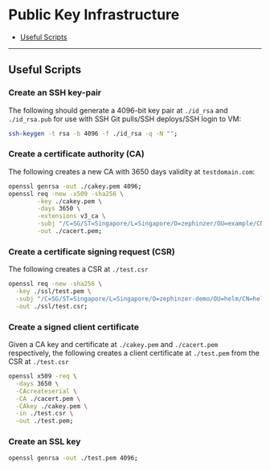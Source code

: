 # Public Key Infrastructure

- [Useful Scripts](#useful-scripts)


- - -


## Useful Scripts

### Create an SSH key-pair

The following should generate a 4096-bit key pair at `./id_rsa` and `./id_rsa.pub` for use with SSH Git pulls/SSH deploys/SSH login to VM:

```sh
ssh-keygen -t rsa -b 4096 -f ./id_rsa -q -N "";
```

### Create a certificate authority (CA)

The following creates a new CA with 3650 days validity at `testdomain.com`:

```sh
openssl genrsa -out ./cakey.pem 4096;
openssl req -new -x509 -sha256 \
		-key ./cakey.pem \
		-days 3650 \
		-extensions v3_ca \
		-subj "/C=SG/ST=Singapore/L=Singapore/O=zephinzer/OU=example/CN=testdomain.com" \
		-out ./cacert.pem;
```

### Create a certificate signing request (CSR)

The following creates a CSR at `./test.csr`

```sh
openssl req -new -sha256 \
  -key ./ssl/test.pem \
  -subj "/C=SG/ST=Singapore/L=Singapore/O=zephinzer-demo/OU=helm/CN=helmuser" \
  -out ./ssl/test.csr;
```

### Create a signed client certificate

Given a CA key and certificate at `./cakey.pem` and `./cacert.pem` respectively, the following creates a client certificate at `./test.pem` from the CSR at `./test.csr`

```sh
openssl x509 -req \
  -days 3650 \
  -CAcreateserial \
  -CA ./cacert.pem \
  -CAkey ./cakey.pem \
  -in ./test.csr \
  -out ./test.pem;
```

### Create an SSL key

```sh
openssl genrsa -out ./test.pem 4096;
```
